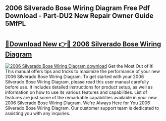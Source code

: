 ## 2006 Silverado Bose Wiring Diagram Free Pdf Download - Part-DU2 New Repair Owner Guide 5MfPL

# <h2><a href="http://dfhaet.blite.top/?on=2006+Silverado+Bose+Wiring+Diagram">🔗Download New 👉🔴 2006 Silverado Bose Wiring Diagram</a></h2>

[![2006 Silverado Bose Wiring Diagram download](https://i.imgur.com/lujVjoI.png)](http://dfhaet.blite.top/?on=2006+Silverado+Bose+Wiring+Diagram)
Get the Most Out of It! This manual offers tips and tricks to maximize the performance of your new 2006 Silverado Bose Wiring Diagram. To get started with your 2006 Silverado Bose Wiring Diagram, please read this user manual carefully before use. It includes detailed instructions for product setup, as well as information on how to use its various features and capabilities. List of features are just some of the remarkable capabilities available in your new 2006 Silverado Bose Wiring Diagram. We're Always Here for You 2006 Silverado Bose Wiring Diagram. Our customer support team is dedicated to assisting you with any inquiries.
